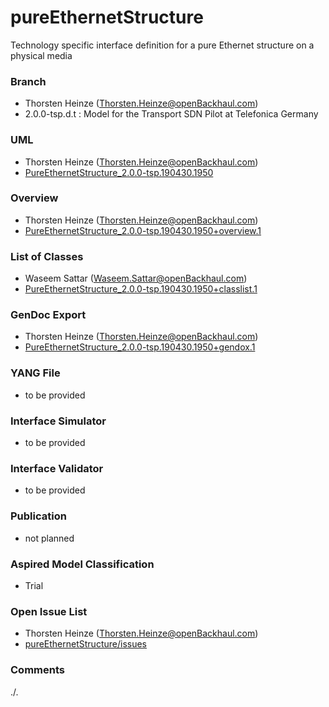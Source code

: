 # pureEthernetStructure
Technology specific interface definition for a pure Ethernet structure on a physical media

### Branch
- Thorsten Heinze (Thorsten.Heinze@openBackhaul.com)
- 2.0.0-tsp.d.t : Model for the Transport SDN Pilot at Telefonica Germany

### UML
- Thorsten Heinze (Thorsten.Heinze@openBackhaul.com)
- [PureEthernetStructure_2.0.0-tsp.190430.1950](./PureEthernetStructure_2.0.0-tsp.190430.1950.zip)

### Overview 
- Thorsten Heinze (Thorsten.Heinze@openBackhaul.com)
- [PureEthernetStructure_2.0.0-tsp.190430.1950+overview.1](./PureEthernetStructure_2.0.0-tsp.190430.1950+overview.1.png)

### List of Classes
- Waseem Sattar (Waseem.Sattar@openBackhaul.com)
- [PureEthernetStructure_2.0.0-tsp.190430.1950+classlist.1](./PureEthernetStructure_2.0.0-tsp.190430.1950+classlist.1.txt) 

### GenDoc Export
- Thorsten Heinze (Thorsten.Heinze@openBackhaul.com)
- [PureEthernetStructure_2.0.0-tsp.190430.1950+gendox.1](./PureEthernetStructure_2.0.0-tsp.190430.1950+gendox.1.docx)

### YANG File
- to be provided

### Interface Simulator
- to be provided

### Interface Validator
- to be provided

### Publication
- not planned

### Aspired Model Classification
- Trial

### Open Issue List
- Thorsten Heinze (Thorsten.Heinze@openBackhaul.com)
- [pureEthernetStructure/issues](../../issues)

### Comments
./.
